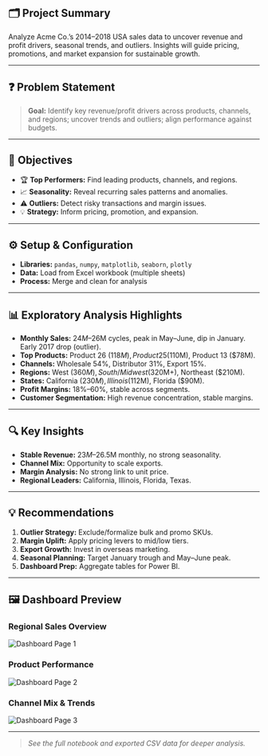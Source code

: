 
## 🗂️ Project Summary

Analyze Acme Co.’s 2014–2018 USA sales data to uncover revenue and profit drivers, seasonal trends, and outliers. Insights will guide pricing, promotions, and market expansion for sustainable growth.

---

## ❓ Problem Statement

> **Goal:** Identify key revenue/profit drivers across products, channels, and regions; uncover trends and outliers; align performance against budgets.

---

## 🎯 Objectives

- 🏆 **Top Performers:** Find leading products, channels, and regions.
- 📈 **Seasonality:** Reveal recurring sales patterns and anomalies.
- ⚠️ **Outliers:** Detect risky transactions and margin issues.
- 💡 **Strategy:** Inform pricing, promotion, and expansion.

---

## ⚙️ Setup & Configuration

- **Libraries:** `pandas`, `numpy`, `matplotlib`, `seaborn`, `plotly`
- **Data:** Load from Excel workbook (multiple sheets)
- **Process:** Merge and clean for analysis

---

## 📊 Exploratory Analysis Highlights

- **Monthly Sales:** $24M–$26M cycles, peak in May–June, dip in January. Early 2017 drop (outlier).
- **Top Products:** Product 26 ($118M), Product 25 ($110M), Product 13 ($78M).
- **Channels:** Wholesale 54%, Distributor 31%, Export 15%.
- **Regions:** West ($360M), South/Midwest ($320M+), Northeast ($210M).
- **States:** California ($230M), Illinois ($112M), Florida ($90M).
- **Profit Margins:** 18%–60%, stable across segments.
- **Customer Segmentation:** High revenue concentration, stable margins.

---

## 🔍 Key Insights

- **Stable Revenue:** $23M–$26.5M monthly, no strong seasonality.
- **Channel Mix:** Opportunity to scale exports.
- **Margin Analysis:** No strong link to unit price.
- **Regional Leaders:** California, Illinois, Florida, Texas.

---

## 💡 Recommendations

1. **Outlier Strategy:** Exclude/formalize bulk and promo SKUs.
2. **Margin Uplift:** Apply pricing levers to mid/low tiers.
3. **Export Growth:** Invest in overseas marketing.
4. **Seasonal Planning:** Target January trough and May–June peak.
5. **Dashboard Prep:** Aggregate tables for Power BI.

---

## 🖼️ Dashboard Preview

### Regional Sales Overview

![Dashboard Page 1](Regional%20Sales%20Summary/Dashboard%20Backround/Page%201.png)

### Product Performance

![Dashboard Page 2](Regional%20Sales%20Summary/Dashboard%20Backround/Page%202.png)

### Channel Mix & Trends

![Dashboard Page 3](Regional%20Sales%20Summary/Dashboard%20Backround/Page%203.png)

---

> *See the full notebook and exported CSV data for deeper analysis.*